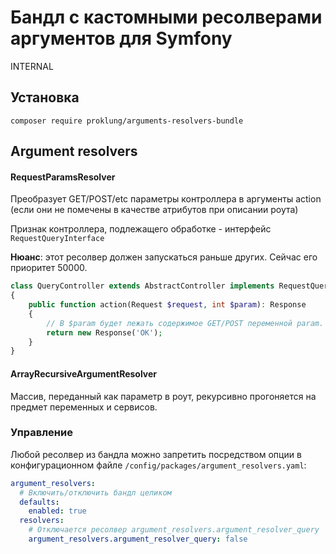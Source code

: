# Бандл с кастомными ресолверами аргументов для Symfony

INTERNAL

## Установка

`composer require proklung/arguments-resolvers-bundle`

## Argument resolvers

#### RequestParamsResolver 

Преобразует GET/POST/etc параметры контроллера в аргументы action (если они не помечены в качестве атрибутов при описании роута)

Признак контроллера, подлежащего обработке - интерфейс `RequestQueryInterface`

**Нюанс**: этот ресолвер должен запускаться раньше других. Сейчас его приоритет 50000. 

```php
class QueryController extends AbstractController implements RequestQueryInterface
{
    public function action(Request $request, int $param): Response
    {
        // В $param будет лежать содержимое GET/POST переменной param.
        return new Response('OK');
    }
}
```

#### ArrayRecursiveArgumentResolver

Массив, переданный как параметр в роут, рекурсивно прогоняется на предмет переменных и сервисов.

### Управление

Любой ресолвер из бандла можно запретить посредством опции в конфигурационном файле
 `/config/packages/argument_resolvers.yaml`:
 
```yaml
argument_resolvers:
  # Включить/отключить бандл целиком
  defaults:
    enabled: true
  resolvers:
    # Отключается ресолвер argument_resolvers.argument_resolver_query
    argument_resolvers.argument_resolver_query: false
```
